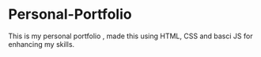 # Personal-Portfolio
This is my personal portfolio , made this using HTML, CSS and basci JS for enhancing my skills.
